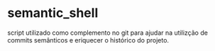# semantic_shell
script utilizado como complemento no git para ajudar na utilizção de commits semânticos e eriquecer o histórico do projeto.
